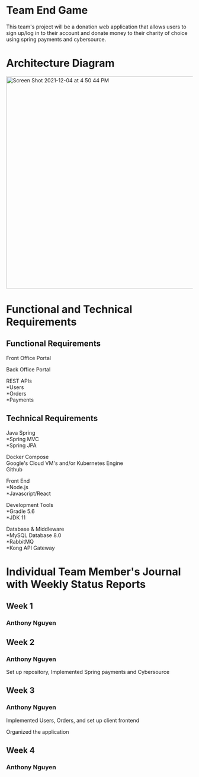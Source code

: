 # Team End Game

This team's project will be a donation web application that allows users to sign up/log in to their account and donate money to their charity of choice using spring payments and cybersource.

<h1>Architecture Diagram</h1>

<img width="573" alt="Screen Shot 2021-12-04 at 4 50 44 PM" src="https://user-images.githubusercontent.com/54492419/144729342-681c31d2-c21a-4a93-b632-f9ead98eda3b.png">

<h1>Functional and Technical Requirements</h1>

<h2>Functional Requirements</h2>

Front Office Portal

Back Office Portal

REST APIs\
    *Users\
    *Orders\
    *Payments


<h2>Technical Requirements</h2>

Java Spring\
    *Spring MVC\
    *Spring JPA

Docker Compose\
Google's Cloud VM's and/or Kubernetes Engine\
Github

Front End \
    *Node.js\
    *Javascript/React

Development Tools\
    *Gradle 5.6\
    *JDK 11

Database & Middleware\
    *MySQL Database 8.0\
    *RabbitMQ\
    *Kong API Gateway

<h1>Individual Team Member's Journal with Weekly Status Reports</h1>

<h2>Week 1</h2>

<h3>Anthony Nguyen</h3>

<h2>Week 2</h2>

<h3>Anthony Nguyen</h3>
Set up repository, Implemented Spring payments and Cybersource

<h2>Week 3</h2>

<h3>Anthony Nguyen</h3>
Implemented Users, Orders, and set up client frontend

Organized the application

<h2>Week 4</h2>

<h3>Anthony Nguyen</h3>


